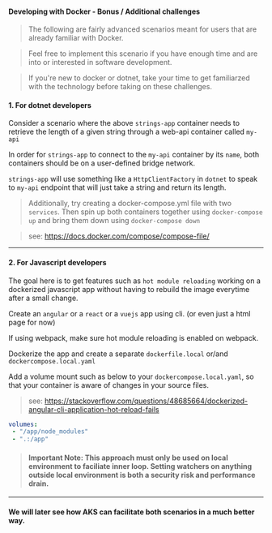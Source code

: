 #### Developing with Docker - Bonus / Additional challenges

> The following are fairly advanced scenarios meant for users that are already familiar with Docker. 

> Feel free to implement this scenario if you have enough time and are into or interested in software development.

> If you're new to docker or dotnet, take your time to get familiarzed with the technology before taking on these challenges.

#### 1. For dotnet developers

Consider a scenario where the above `strings-app` container needs to retrieve the length of a given string through a web-api container called `my-api`
 
In order for `strings-app` to connect to the `my-api` container by its `name`, both containers should be on a user-defined bridge network. 
 
`strings-app` will use something like a `HttpClientFactory` in `dotnet` to speak to `my-api` endpoint that will just take a string and return its length.

> Additionally, try creating a docker-compose.yml file with two `services`. Then spin up both containers together using `docker-compose up` and bring them down using `docker-compose down`

> see: https://docs.docker.com/compose/compose-file/

---

#### 2. For Javascript developers 

The goal here is to get features such as `hot module reloading` working on a dockerized javascript app without having to rebuild the image everytime after a small change.

Create an `angular` or a `react` or a `vuejs` app using cli. (or even just a html page for now)

If using webpack, make sure hot module reloading is enabled on webpack.

Dockerize the app and create a separate `dockerfile.local` or/and `dockercompose.local.yaml`

Add a volume mount such as below to your `dockercompose.local.yaml`, so that your container is aware of changes in your source files.

> see: https://stackoverflow.com/questions/48685664/dockerized-angular-cli-application-hot-reload-fails

```yaml 
volumes:
 - "/app/node_modules"
 - ".:/app"
```

> #### Important Note: This approach must only be used on local environment to faciliate inner loop. Setting watchers on anything outside local environment is both a security risk and performance drain.
---

#### We will later see how AKS can facilitate both scenarios in a much better way.
